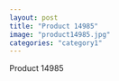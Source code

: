 ```yaml
---
layout: post
title: "Product 14985"
image: "product14985.jpg"
categories: "category1"
---
```

Product 14985
